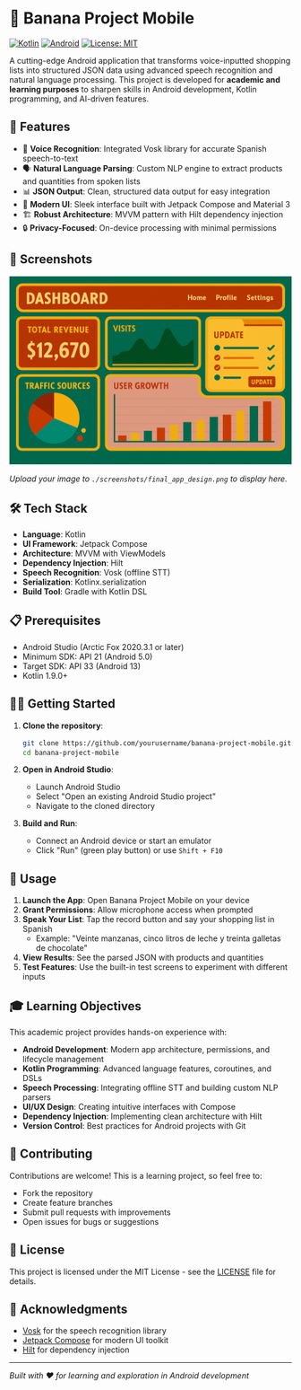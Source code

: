 # 🍌 Banana Project Mobile

[![Kotlin](https://img.shields.io/badge/Kotlin-1.9.0-blue.svg)](https://kotlinlang.org/)
[![Android](https://img.shields.io/badge/Android-API%2033+-green.svg)](https://developer.android.com/)
[![License: MIT](https://img.shields.io/badge/License-MIT-yellow.svg)](https://opensource.org/licenses/MIT)

A cutting-edge Android application that transforms voice-inputted shopping lists into structured JSON data using advanced speech recognition and natural language processing. This project is developed for **academic and learning purposes** to sharpen skills in Android development, Kotlin programming, and AI-driven features.

## 📱 Features

- 🎤 **Voice Recognition**: Integrated Vosk library for accurate Spanish speech-to-text
- 🗣️ **Natural Language Parsing**: Custom NLP engine to extract products and quantities from spoken lists
- 📊 **JSON Output**: Clean, structured data output for easy integration
- 🎨 **Modern UI**: Sleek interface built with Jetpack Compose and Material 3
- 🏗️ **Robust Architecture**: MVVM pattern with Hilt dependency injection
- 🔒 **Privacy-Focused**: On-device processing with minimal permissions

## 🚀 Screenshots

![Final App Design](./screenshots/final_app_design.png)

*Upload your image to `./screenshots/final_app_design.png` to display here.*

## 🛠️ Tech Stack

- **Language**: Kotlin
- **UI Framework**: Jetpack Compose
- **Architecture**: MVVM with ViewModels
- **Dependency Injection**: Hilt
- **Speech Recognition**: Vosk (offline STT)
- **Serialization**: Kotlinx.serialization
- **Build Tool**: Gradle with Kotlin DSL

## 📋 Prerequisites

- Android Studio (Arctic Fox 2020.3.1 or later)
- Minimum SDK: API 21 (Android 5.0)
- Target SDK: API 33 (Android 13)
- Kotlin 1.9.0+

## 🏃‍♂️ Getting Started

1. **Clone the repository**:
   ```bash
   git clone https://github.com/yourusername/banana-project-mobile.git
   cd banana-project-mobile
   ```

2. **Open in Android Studio**:
   - Launch Android Studio
   - Select "Open an existing Android Studio project"
   - Navigate to the cloned directory

3. **Build and Run**:
   - Connect an Android device or start an emulator
   - Click "Run" (green play button) or use `Shift + F10`

## 📖 Usage

1. **Launch the App**: Open Banana Project Mobile on your device
2. **Grant Permissions**: Allow microphone access when prompted
3. **Speak Your List**: Tap the record button and say your shopping list in Spanish
   - Example: "Veinte manzanas, cinco litros de leche y treinta galletas de chocolate"
4. **View Results**: See the parsed JSON with products and quantities
5. **Test Features**: Use the built-in test screens to experiment with different inputs

## 🎓 Learning Objectives

This academic project provides hands-on experience with:

- **Android Development**: Modern app architecture, permissions, and lifecycle management
- **Kotlin Programming**: Advanced language features, coroutines, and DSLs
- **Speech Processing**: Integrating offline STT and building custom NLP parsers
- **UI/UX Design**: Creating intuitive interfaces with Compose
- **Dependency Injection**: Implementing clean architecture with Hilt
- **Version Control**: Best practices for Android projects with Git

## 🤝 Contributing

Contributions are welcome! This is a learning project, so feel free to:

- Fork the repository
- Create feature branches
- Submit pull requests with improvements
- Open issues for bugs or suggestions

## 📄 License

This project is licensed under the MIT License - see the [LICENSE](LICENSE) file for details.

## 🙏 Acknowledgments

- [Vosk](https://alphacephei.com/vosk/) for the speech recognition library
- [Jetpack Compose](https://developer.android.com/jetpack/compose) for modern UI toolkit
- [Hilt](https://dagger.dev/hilt/) for dependency injection

---

*Built with ❤️ for learning and exploration in Android development*